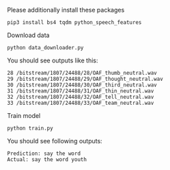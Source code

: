 Please additionally install these packages
```
pip3 install bs4 tqdm python_speech_features
```
Download data
```
python data_downloader.py
```
You should see outputs like this:
```
28 /bitstream/1807/24488/28/OAF_thumb_neutral.wav
29 /bitstream/1807/24488/29/OAF_thought_neutral.wav
30 /bitstream/1807/24488/30/OAF_third_neutral.wav
31 /bitstream/1807/24488/31/OAF_thin_neutral.wav
32 /bitstream/1807/24488/32/OAF_tell_neutral.wav
33 /bitstream/1807/24488/33/OAF_team_neutral.wav
```
Train model
```
python train.py
```
You should see following outputs:
```
Prediction: say the word 
Actual: say the word youth
```
